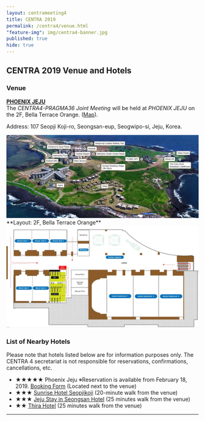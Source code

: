 ```yaml
---
layout: centrameeting4
title: CENTRA 2019
permalink: /centra4/venue.html
"feature-img": img/centra4-banner.jpg
published: true
hide: true
---
```


## CENTRA 2019 Venue and Hotels 


### Venue

[**PHOENIX JEJU**](https://phoenixhnr.co.kr/en/page/main/jeju)  
The *CENTRA4-PRAGMA36 Joint Meeting* will be held at *PHOENIX JEJU* on the 2F, Bella Terrace Orange. ([Map](https://goo.gl/maps/zjsYVaFQWW92)).    

Address: 107 Seopji Koji-ro, Seongsan-eup, Seogwipo-si, Jeju, Korea.

<img src="/img/centra4-venue-1.png" alt="CENTRA4 venue 1" style="margin-right: auto;margin-left: auto;" class="img-responsive">  

<br>
**Layout:  2F, Bella Terrace Orange**

<img src="/img/centra4-venue-2.jpg" alt="CENTRA4 venue 2" style="margin-right: auto;margin-left: auto;" class="img-responsive">  




### List of Nearby Hotels  
Please note that hotels listed below are for information purposes only. The CENTRA 4 secretariat is not responsible for reservations, confirmations, cancellations, etc.  

* ★★★★★ Phoenix Jeju ※Reservation is available from February 18, 2019. [Booking Form](http://www.myrgst.com/centra4-pragma36/Hotel%20Booking%20Form_Phoenix%20Jeju.docx) (Located next to the venue)
* ★★★ [Sunrise Hotel Seopjikoji](https://www.hotels.com/ho675747/?as-srs-report=HomePage%7CAutoS%7CHOTEL%7CSunrise%20Hotel%20Seopjikoji%7C0%7C0%7C0%7C1%7C1%7C1%7C675747&q-check-out=2018-11-24&tab=description&q-room-0-adults=2&YGF=1&q-check-in=2018-11-23&MGT=1&WOE=6&WOD=5&ZSX=0&SYE=3&q-room-0-children=0) (20-minute walk from the venue)  
* ★★★ [Jeju Stay in Seongsan Hotel](https://www.hotels.com/ho617933/?as-srs-report=HomePage%7CAutoS%7CHOTEL%7CJeju%20Stay%20in%20Seongsan%20Hotel%7C0%7C0%7C0%7C1%7C1%7C1%7C617933&q-check-out=2018-11-24&tab=description&q-room-0-adults=2&YGF=1&q-check-in=2018-11-23&MGT=1&WOE=6&WOD=5&ZSX=0&SYE=3&q-room-0-children=0) (25 minutes walk from the venue)
* ★★ [Thira Hotel](https://www.hotels.com/ho626202848/?pos=HCOM_US&locale=en_US&MGT=c..Jb-ZqR0dTeI.&SYE=c..aM_c5lgGlzg.&WOD=c..K8UJ1BdwwHA.&WOE=c..eo7naQTTJG8.&YGF=c..Jb-ZqR0dTeI.&ZSX=c..Bl5c-QXvGIs.&as-srs-report=c..ikFuCX1wgin6ZOy5XohQ3EFd688EX2OqoTmtq7tIQP9lEFu0j56O_VCPvcB8zl6PhbHpDH1A_qE.&q-check-in=c..nXwIcxCnHTVDOimyVio4Yw..&q-check-out=c..nXwIcxCnHTXWaNBcPdpjoQ..&q-room-0-adults=c..oII3BFxCQ5Y.&q-room-0-children=c..Bl5c-QXvGIs.&tab=c..0oxtl6uEjo5vz5Z-VQJp4w..) (25 minutes walk from the venue)  

<hr>
     
